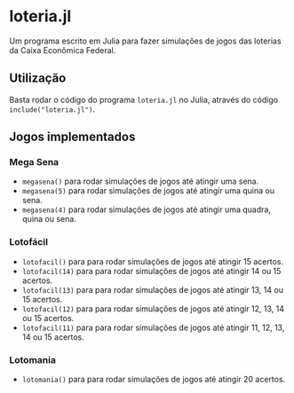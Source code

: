 # loteria.jl

Um programa escrito em Julia para fazer simulações de jogos das loterias da Caixa Econômica Federal.

## Utilização

Basta rodar o código do programa `loteria.jl` no Julia, através do código `include("loteria.jl")`.

## Jogos implementados

### Mega Sena
- `megasena()` para rodar simulações de jogos até atingir uma sena.
- `megasena(5)` para rodar simulações de jogos até atingir uma quina ou sena.
- `megasena(4)` para rodar simulações de jogos até atingir uma quadra, quina ou sena.

### Lotofácil
- `lotofacil()` para para rodar simulações de jogos até atingir 15 acertos.
- `lotofacil(14)` para para rodar simulações de jogos até atingir 14 ou 15 acertos.
- `lotofacil(13)` para para rodar simulações de jogos até atingir 13, 14 ou 15 acertos.
- `lotofacil(12)` para para rodar simulações de jogos até atingir 12, 13, 14 ou 15 acertos.
- `lotofacil(11)` para para rodar simulações de jogos até atingir 11, 12, 13, 14 ou 15 acertos.

### Lotomania
- `lotomania()` para para rodar simulações de jogos até atingir 20 acertos.
